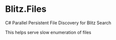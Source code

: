 # Blitz.Files

C# Parallel Persistent File Discovery for Blitz Search

This helps serve slow enumeration of files